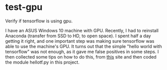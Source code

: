 # test-gpu
Verify if tensorflow is using gpu.

I have an ASUS Windows 10 machine with GPU. Recently, I had to reinstall Anaconda (transfer from SSD to HD, to open space). I spent half a day getting it right, and one important step was making sure tensorflow was able to use the machine's GPU. It turns out that the simple "hello world with tensorflow" was not enough, as it gave me false positives in some steps.
I then collected some tips on how to do this, from [this](https://stackoverflow.com/questions/38009682/how-to-tell-if-tensorflow-is-using-gpu-acceleration-from-inside-python-shell) site and then coded the module hellotf.py in this project. 
